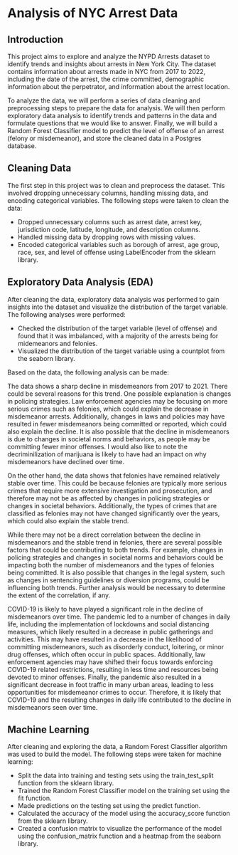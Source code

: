 # Analysis of NYC Arrest Data

## Introduction

This project aims to explore and analyze the NYPD Arrests dataset to identify trends and insights about arrests in New York City. The dataset contains information about arrests made in NYC from 2017 to 2022, including the date of the arrest, the crime committed, demographic information about the perpetrator, and information about the arrest location.

To analyze the data, we will perform a series of data cleaning and preprocessing steps to prepare the data for analysis. We will then perform exploratory data analysis to identify trends and patterns in the data and formulate questions that we would like to answer. Finally, we will build a Random Forest Classifier model to predict the level of offense of an arrest (felony or misdemeanor), and store the cleaned data in a Postgres database.

## Cleaning Data

The first step in this project was to clean and preprocess the dataset. This involved dropping unnecessary columns, handling missing data, and encoding categorical variables. The following steps were taken to clean the data:

- Dropped unnecessary columns such as arrest date, arrest key, jurisdiction code, latitude, longitude, and description columns.
- Handled missing data by dropping rows with missing values.
- Encoded categorical variables such as borough of arrest, age group, race, sex, and level of offense using LabelEncoder from the sklearn library.

## Exploratory Data Analysis (EDA)

After cleaning the data, exploratory data analysis was performed to gain insights into the dataset and visualize the distribution of the target variable. The following analyses were performed:

- Checked the distribution of the target variable (level of offense) and found that it was imbalanced, with a majority of the arrests being for midemeanors and felonies.
- Visualized the distribution of the target variable using a countplot from the seaborn library.

Based on the data, the following analysis can be made:

The data shows a sharp decline in misdemeanors from 2017 to 2021. There could be several reasons for this trend. One possible explanation is changes in policing strategies. Law enforcement agencies may be focusing on more serious crimes such as felonies, which could explain the decrease in misdemeanor arrests. Additionally, changes in laws and policies may have resulted in fewer misdemeanors being committed or reported, which could also explain the decline. It is also possible that the decline in misdemeanors is due to changes in societal norms and behaviors, as people may be committing fewer minor offenses. I would also like to note the decriminilization of marijuana is likely to have had an impact on why misdemeanors have declined over time.

On the other hand, the data shows that felonies have remained relatively stable over time. This could be because felonies are typically more serious crimes that require more extensive investigation and prosecution, and therefore may not be as affected by changes in policing strategies or changes in societal behaviors. Additionally, the types of crimes that are classified as felonies may not have changed significantly over the years, which could also explain the stable trend.

While there may not be a direct correlation between the decline in misdemeanors and the stable trend in felonies, there are several possible factors that could be contributing to both trends. For example, changes in policing strategies and changes in societal norms and behaviors could be impacting both the number of misdemeanors and the types of felonies being committed. It is also possible that changes in the legal system, such as changes in sentencing guidelines or diversion programs, could be influencing both trends. Further analysis would be necessary to determine the extent of the correlation, if any.

COVID-19 is likely to have played a significant role in the decline of misdemeanors over time. The pandemic led to a number of changes in daily life, including the implementation of lockdowns and social distancing measures, which likely resulted in a decrease in public gatherings and activities. This may have resulted in a decrease in the likelihood of committing misdemeanors, such as disorderly conduct, loitering, or minor drug offenses, which often occur in public spaces. Additionally, law enforcement agencies may have shifted their focus towards enforcing COVID-19 related restrictions, resulting in less time and resources being devoted to minor offenses. Finally, the pandemic also resulted in a significant decrease in foot traffic in many urban areas, leading to less opportunities for misdemeanor crimes to occur. Therefore, it is likely that COVID-19 and the resulting changes in daily life contributed to the decline in misdemeanors seen over time.

## Machine Learning

After cleaning and exploring the data, a Random Forest Classifier algorithm was used to build the model. The following steps were taken for machine learning:

- Split the data into training and testing sets using the train_test_split function from the sklearn library.
- Trained the Random Forest Classifier model on the training set using the fit function.
- Made predictions on the testing set using the predict function.
- Calculated the accuracy of the model using the accuracy_score function from the sklearn library.
- Created a confusion matrix to visualize the performance of the model using the confusion_matrix function and a heatmap from the seaborn library.
